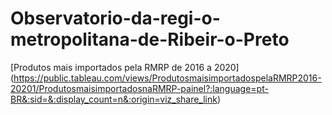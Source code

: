 # Observatorio-da-regi-o-metropolitana-de-Ribeir-o-Preto

[Produtos mais importados pela RMRP de 2016 a 2020] (https://public.tableau.com/views/ProdutosmaisimportadospelaRMRP2016-20201/ProdutosmaisimportadosnaRMRP-painel?:language=pt-BR&:sid=&:display_count=n&:origin=viz_share_link)

